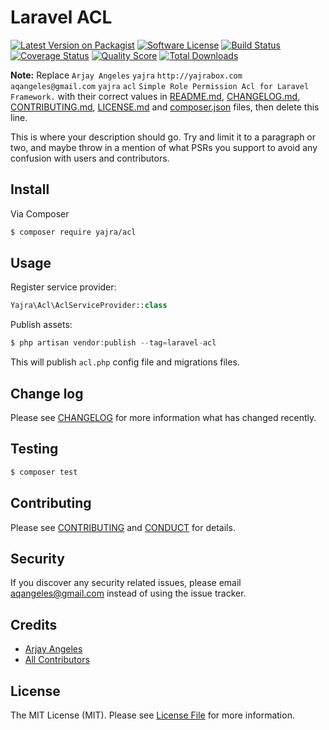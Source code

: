 # Laravel ACL

[![Latest Version on Packagist][ico-version]][link-packagist]
[![Software License][ico-license]](LICENSE.md)
[![Build Status][ico-travis]][link-travis]
[![Coverage Status][ico-scrutinizer]][link-scrutinizer]
[![Quality Score][ico-code-quality]][link-code-quality]
[![Total Downloads][ico-downloads]][link-downloads]

**Note:** Replace ```Arjay Angeles``` ```yajra``` ```http://yajrabox.com``` ```aqangeles@gmail.com``` ```yajra``` ```acl``` ```Simple Role Permission Acl for Laravel Framework.``` with their correct values in [README.md](README.md), [CHANGELOG.md](CHANGELOG.md), [CONTRIBUTING.md](CONTRIBUTING.md), [LICENSE.md](LICENSE.md) and [composer.json](composer.json) files, then delete this line.

This is where your description should go. Try and limit it to a paragraph or two, and maybe throw in a mention of what
PSRs you support to avoid any confusion with users and contributors.

## Install

Via Composer

``` bash
$ composer require yajra/acl
```

## Usage
Register service provider:
``` php
Yajra\Acl\AclServiceProvider::class
```

Publish assets:
```php
$ php artisan vendor:publish --tag=laravel-acl
```

This will publish `acl.php` config file and migrations files.

## Change log

Please see [CHANGELOG](CHANGELOG.md) for more information what has changed recently.

## Testing

``` bash
$ composer test
```

## Contributing

Please see [CONTRIBUTING](CONTRIBUTING.md) and [CONDUCT](CONDUCT.md) for details.

## Security

If you discover any security related issues, please email aqangeles@gmail.com instead of using the issue tracker.

## Credits

- [Arjay Angeles][link-author]
- [All Contributors][link-contributors]

## License

The MIT License (MIT). Please see [License File](LICENSE.md) for more information.

[ico-version]: https://img.shields.io/packagist/v/yajra/acl.svg?style=flat-square
[ico-license]: https://img.shields.io/badge/license-MIT-brightgreen.svg?style=flat-square
[ico-travis]: https://img.shields.io/travis/yajra/acl/master.svg?style=flat-square
[ico-scrutinizer]: https://img.shields.io/scrutinizer/coverage/g/yajra/acl.svg?style=flat-square
[ico-code-quality]: https://img.shields.io/scrutinizer/g/yajra/acl.svg?style=flat-square
[ico-downloads]: https://img.shields.io/packagist/dt/yajra/acl.svg?style=flat-square

[link-packagist]: https://packagist.org/packages/yajra/acl
[link-travis]: https://travis-ci.org/yajra/acl
[link-scrutinizer]: https://scrutinizer-ci.com/g/yajra/acl/code-structure
[link-code-quality]: https://scrutinizer-ci.com/g/yajra/acl
[link-downloads]: https://packagist.org/packages/yajra/acl
[link-author]: https://github.com/yajra
[link-contributors]: ../../contributors
